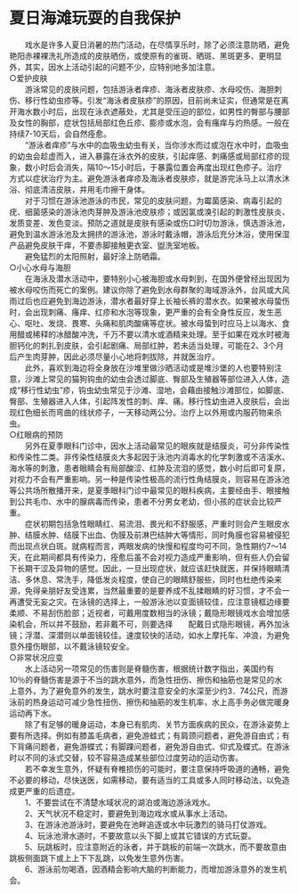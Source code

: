 # 夏日海滩玩耍的自我保护  
  
&emsp;&emsp;戏水是许多人夏日消暑的热门活动，在尽情享乐时，除了必须注意防晒，避免艳阳赤裸裸洗礼所造成的皮肤晒伤，或使原有的雀斑、晒斑、黑斑更多、更明显外，其实，因水上活动引起的问题不少，应特别地多加注意。  
○爱护皮肤  
&emsp;&emsp;游泳常见的皮肤问题，包括游泳者痒疹、海泳者皮肤疹、水母咬伤、海胆刺伤、移行性幼虫疹等。引发“海泳者皮肤疹”的原因，目前尚未证实，但通常是在离开海水数小时后，出现在泳衣遮蔽处，尤其是受压迫的部位，如男性的臀部与腰部及女性的胸部，症状包括局部红色丘疹、膨疹或水泡，会有瘙痒与灼热感。一般在持续7-10天后，会自然痊愈。  
&emsp;&emsp;“游泳者痒疹”与水中的血吸虫幼虫有关，当你涉水而过或泡在水中时，血吸虫的幼虫会趁虚而入，进入暴露在泳衣外的皮肤，引起痒感、刺痛感或局部红疹的现象，数小时后会消失，隔10～15小时后，于暴露位置会再度出现红色疹子。治疗方式以症状治疗为主。避免游泳者痒疹及海泳者皮肤疹，就是游完泳马上以清水沐浴、彻底清洁皮肤，并用毛巾擦干身体。  
&emsp;&emsp;对于习惯在游泳池游泳的市民，常见的皮肤问题，为霉菌感染、病毒引起的疣、细菌感染的游泳池肉芽肿及游泳池皮肤疹；或因氯或溴引起的刺激性皮肤炎、发质变差、发色变淡。预防之道就是皮肤有感染或伤口时切勿游泳，慎选游泳池，避免到温水游泳池及太拥挤的游泳池，游泳时戴泳帽，游泳后充分沐浴，使用保湿产品避免皮肤干痒，不要赤脚接触更衣室、盥洗室地板。  
&emsp;&emsp;避免猛烈的太阳照射，最好涂上防晒霜。  
○小心水母与海胆  
&emsp;&emsp;在海泳及潜水活动中，要特别小心被海胆或水母刺到，在国外便曾经出现因为被水母咬伤而死亡的案例。建议你除了避免到水母群聚的海域游泳外，台风或大风雨过后也应避免到海边游泳，潜水者最好穿上长袖长裤的潜水衣。如果被水母蛰伤时，会出现刺痛、瘙痒、红疹和水泡等现象，更严重的会有全身性反应，发生恶心、呕吐、发烧、畏寒、头痛和肌肉酸痛等症状。被水母蛰到时应马上以海水、食用醋或稀释的冰醋酸冲洗，千万不要以清水或酒精来处理。至于如果在戏水时被海胆钙化的刺扎到皮肤，会引起剧痛、局部红肿，若未适当处理，可能在2、3个月后产生肉芽肿，因此必须尽量小心地将刺拔除，并就医治疗。  
&emsp;&emsp;此外，喜欢到海边将全身放在沙堆里做沙晒活动或是堆沙堡的人也要特别注意，沙滩上常见的猫狗钩虫的幼虫会透过脚底、臀部及生殖器等部位进入人体，造成“移行性幼虫”疹，钩虫幼虫常见于沙滩、湿地，会藉由接触沙滩部位，如脚底、臀部、生殖器进入人体，引起阵发性的刺、痒、痛。移行性幼虫进入皮肤后，会出现红色细长而弯曲的线状疹子，一天移动两公分。治疗上以外用或内服药物来杀虫。  
○红眼病的预防  
&emsp;&emsp;另外在夏季眼科门诊中，因水上活动最常见的眼疾就是结膜炎，可分非传染性和传染性二类。非传染性结膜炎大多起因于泳池内消毒水的化学刺激或不洁溪水、海水等的刺激，患者眼睛会有局部酸涩、红肿及流泪的感觉，数小时后即可复原，对视力不会有严重影响。另一种是传染性极高的流行性角结膜炎，则容易在游泳池等公共场所散播开来，是夏季眼科门诊中最常见的眼科疾病，主要经由手、眼接触到公共毛巾、水中的腺病毒而传染，患者不分男女老幼，但小孩的症状会比较严重。  
&emsp;&emsp;症状初期包括急性眼睛红、易流泪、畏光和不舒服感，严重时则会产生眼皮水肿、结膜水肿、结膜下出血、伪膜及前淋巴结肿大等情形，同时角膜也容易被侵犯而出现点状白斑。就病程而言，两眼发病的快慢和程度均可不同，急性期约7～14天，在此期间都具有传染力，痊愈后虽不会对视力造成严重影响，但有些人仍会留下长期干涩及异物的感觉。因此，一旦出现症状，就应该赶快就医，并保持眼睛清洁、多休息、常洗手，降低发炎程度，使自己的眼睛舒服些，同时也杜绝传染来源，免得亲朋好友受连累，当然最重要的是要养成不乱揉眼睛的好习惯，才不会一再遭受无妄之灾。在泳镜的选择上，一般游泳池以变面镜较佳，应注意镜框边缘要柔顺、不易刮伤脸部；近视者，可戴用度数相当的泳镜；戴隐形眼镜戏水会增加感染机会，所以并不鼓励，若非戴不可，则要选择&emsp;&emsp;配戴日式隐形眼镜，再外加泳镜；浮潜、深潜则以单面镜较佳。速度较快的活动，如水上摩托车、冲浪，为避免意外撞伤眼部，以不戴泳镜较安全。  
○非常状况应变  
&emsp;&emsp;水上活动另一项常见的伤害则是脊髓伤害，根据统计数字指出，美国约有10％的脊髓伤害是源于不当的跳水意外，而急性扭伤、擦伤和抽筋也是常见的水上意外，为了避免意外的发生，跳水时要注意安全的水深至少约3．74公尺，而游泳前的热身运动可减少急性扭伤、擦伤和抽筋的发生机率，水上高手务必做完暖身运动再下水。  
&emsp;&emsp;除了有足够的暖身运动，本身已有肌肉、关节方面疾病的民众，在游泳姿势上要有所选择。例如有膝盖毛病者，避免游蛙式；有肩颈问题者，避免游自由式；有下背痛问题者，避免游蝶式；有脚踝问题者，避免游自由式、仰式及蝶式。在游泳时以不同的泳式交替，较不容易造成某些部位过度劳动的运动伤害。  
&emsp;&emsp;若不幸发生意外，怀疑有脊椎损伤的可能时，要注意保持呼吸道的通畅，避免不必要的移动，尽快送医，如需移动，要有适当的工具或多人同时移动法，以免造成更严重的后遗症。  
&emsp;&emsp;1、不要尝试在不清楚水域状况的湖泊或海边游泳戏水。  
&emsp;&emsp;2、天气状况不稳定时，要避免到海边戏水或从事水上活动。  
&emsp;&emsp;3、在游泳池游泳时，要避免在池畔追逐或水中玩激烈的骑马打仗游戏。  
&emsp;&emsp;4、玩泳池滑水道时，不要故意以头下脚上或其它错误的方式玩耍。  
&emsp;&emsp;5、玩跳板时，应注意附近的泳者，并于跳板的前端一次跳水，而不要故意由跳板侧面跳下或上上下下乱跳，以免发生意外伤害。  
&emsp;&emsp;6、游泳前勿喝酒，因酒精会影响大脑的判断能力，而增加游泳意外的发生机会。  